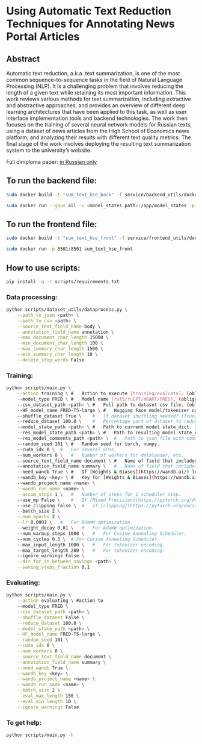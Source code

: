 # Using Automatic Text Reduction Techniques for Annotating News Portal Articles

## Abstract
Automatic text reduction, a.k.a. text summarization, is one of the most common sequence-to-sequence tasks in the field of Natural Language Processing (NLP). It is a challenging problem that involves reducing the length of a given text while retaining its most important information. This work reviews various methods for text summarization, including extractive and abstractive approaches, and provides an overview of different deep learning architectures that have been applied to this task, as well as user interface implementation tools and backend technologies. The work then focuses on the training of several neural network models for Russian texts, using a dataset of news articles from the High School of Economics news platform, and analyzing their results with different text quality metrics. The final stage of the work involves deploying the resulting text summarization system to the university’s website.

Full dimploma paper: [in Russian only](https://github.com/paulkulpin/textsum_HSE_news/blob/main/TextSum_HSEnews_diploma.pdf)

## To run the backend file:

```bash
sudo docker build -t "sum_text_hse_back" -f service/backend_utils/dockerfile . 
```
```bash
sudo docker run --gpus all -v <model_states path>:/app/model_states -p 8000:8000 sum_text_hse_back
```

## To run the frontend file:
```bash
sudo docker build -t "sum_text_hse_front" -f service/frontend_utils/dockerfile . 
```
```bash
sudo docker run -p 8501:8501 sum_text_hse_front
```

## How to use scripts:
```bash
pip install -q -r scripts/requirements.txt
```

### Data processing:
```bash
python scripts/dataset_utils/dataprocess.py \
    --path_to_json <path> \
    --path_to_csv <path> \
    --source_text_field_name body \
    --annotation_field_name annotation \
    --max_document_char_length 15000 \
    --min_document_char_length 100 \
    --max_summary_char_length 1500 \
    --min_summary_char_length 10 \
    --delete_stop_words False 
```


### Training:
```bash
python scripts/main.py \
    --action training \ #   Action to execute [training/evaluate]. (obligatory)
    --model_type FRED \ #   Model name [ruT5/ruGPT/mBART/FRED]. (obligatory)
    --csv_dataset_path <path> \ #   Full path to dataset csv file. (obligatory)
    --HF_model_name FRED-T5-large \ #   Hugging Face model/tokenizer name. (obligatory)
    --shuffle_dataset True \    #   If dataset shuffling needed? [True/False]
    --reduce_dataset 100.0 \    #   Percentage part of dataset to reduce. [0.0 - 100.0]
    --model_state_path <path> \ #   Path to current model state_dict. If not used, script uses [HuggingFace](https://huggingface.co/ai-forever/FRED-T5-large) checkpoint.
    --res_model_state_path <path> \ #   Path to resulting model state_dict. If not used, model state will be saved in the current path. Only for training.
    --res_model_comments_path <path> \  #   Path to json file with comments for model_state.
    --random_seed 101 \ #   Random seed for torch, numpy.
    --cuda_idx 0 \  #   For several GPUs.
    --num_workers 0 \   #   Number of workers for dataloader, etc.
    --source_text_field_name document \ #   Name of field that includes article.
    --annotation_field_name summary \   #   Name of field that includes annotation.
    --need_wandb True \ #   If [Weights & Biases](https://wandb.ai/) logging needed.
    --wandb_key <key> \ #   Key for [Weights & Biases](https://wandb.ai/) logging. 
    --wandb_project_name <name> \
    --wandb_run_name <name> \
    --accum_steps 1 \   #   Number of steps for 1 scheduler step.
    --use_mp False \    #   If [Mixed Precision](https://pytorch.org/docs/stable/notes/amp_examples.html) needed.
    --use_clipping False \  #   If [clipping](https://pytorch.org/docs/stable/generated/torch.nn.utils.clip_grad_norm_.html) needed.
    --batch_size 2 \
    --num_epochs 2 \
    --lr 0.0001 \   #   For AdamW optimization.
    --weight_decay 0.01 \   #   For AdamW optimization.
    --num_warmup_steps 1000 \   #   For Cosine Annealing Scheduler.
    --num_cycles 0.5 \  # For Cosine Annealing Scheduler.
    --max_input_length 1000 \   #   For tokenizer encoding.
    --max_target_length 200 \   #   For tokenizer encoding.
    --ignore_warnings False \
    --dir_for_in_between_savings <path> \
    --saving_steps_fraction 0.1 
```

### Evaluating:
```bash
python scripts/main.py \
    --action evaluating \ #action to
    --model_type FRED \
    --csv_dataset_path <path> \
    --shuffle_dataset False \
    --reduce_dataset 100.0 \
    --model_state_path <path> \
    --HF_model_name FRED-T5-large \
    --random_seed 101 \
    --cuda_idx 0 \
    --num_workers 0 \
    --source_text_field_name document \
    --annotation_field_name summary \
    --need_wandb True \
    --wandb_key <key> \
    --wandb_project_name <name> \
    --wandb_run_name <name> \
    --batch_size 2 \
    --eval_max_length 150 \
    --eval_min_length 10 \
    --ignore_warnings False
```

### To get help:
```bash
python scripts/main.py -h
```



